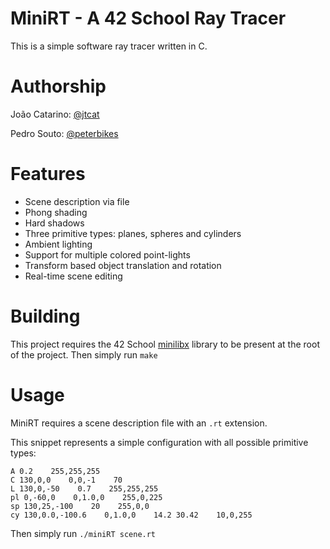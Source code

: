 # MiniRT - A 42 School Ray Tracer
This is a simple software ray tracer written in C.
# Authorship
João Catarino: [@jtcat](https://github.com/jtcat)

Pedro Souto: [@peterbikes](https://github.com/peterbikes)
# Features
- Scene description via file
- Phong shading
- Hard shadows
- Three primitive types: planes, spheres and cylinders
- Ambient lighting
- Support for multiple colored point-lights
- Transform based object translation and rotation
- Real-time scene editing
# Building
This project requires the 42 School [minilibx](https://github.com/42Paris/minilibx-linux) library to be present at the root of the project.
Then simply run `make`
# Usage
MiniRT requires a scene description file with an `.rt` extension.

This snippet represents a simple configuration with all possible primitive types:
```
A 0.2    255,255,255
C 130,0,0    0,0,-1    70
L 130,0,-50    0.7    255,255,255
pl 0,-60,0    0,1.0,0    255,0,225
sp 130,25,-100    20    255,0,0
cy 130,0.0,-100.6    0,1.0,0    14.2 30.42    10,0,255
```

Then simply run
`./miniRT scene.rt`
